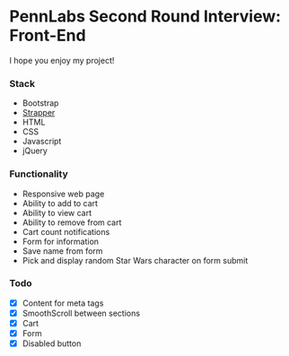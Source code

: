 # PennLabs Second Round Interview: Front-End
I hope you enjoy my project!

### Stack
* Bootstrap
* [Strapper](https://github.com/ccabo1/strapper)
* HTML
* CSS
* Javascript
* jQuery

### Functionality
* Responsive web page
* Ability to add to cart
* Ability to view cart
* Ability to remove from cart
* Cart count notifications
* Form for information
* Save name from form
* Pick and display random Star Wars character on form submit

### Todo
- [x] Content for meta tags
- [x] SmoothScroll between sections
- [x] Cart
- [x] Form
- [x] Disabled button
